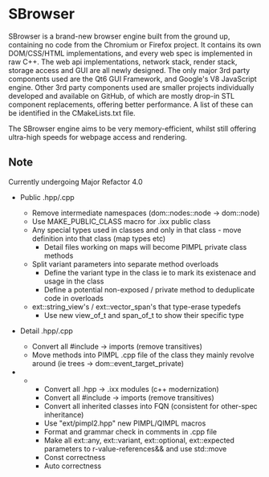 # SBrowser

SBrowser is a brand-new browser engine built from the ground up, containing no code from the Chromium or Firefox
project. It contains its own DOM/CSS/HTML implementations, and every web spec is implemented in raw C++. The web api
implementations, network stack, render stack, storage access and GUI are all newly designed. The only major 3rd party
components used are the Qt6 GUI Framework, and Google's V8 JavaScript engine. Other 3rd party components used are
smaller projects individually developed and available on GitHub, of which are mostly drop-in STL component replacements,
offering better performance. A list of these can be identified in the CMakeLists.txt file.

The SBrowser engine aims to be very memory-efficient, whilst still offering ultra-high speeds for webpage access and
rendering.


## Note
Currently undergoing Major Refactor 4.0

- Public .hpp/.cpp
    - Remove intermediate namespaces (dom::nodes::node -> dom::node)
    - Use MAKE_PUBLIC_CLASS macro for .ixx public class
    - Any special types used in classes and only in that class - move definition into that class (map types etc)
        - Detail files working on maps will become PIMPL private class methods
    - Split variant parameters into separate method overloads
        - Define the variant type in the class ie to mark its existenace and usage in the class
        - Define a potential non-exposed / private method to deduplicate code in overloads
    - ext::string_view's / ext::vector_span's that type-erase typedefs
        - Use new view_of_t<T> and span_of_t<T> to show their specific type

- Detail .hpp/.cpp
    - Convert all #include -> imports (remove transitives)
    - Move methods into PIMPL .cpp file of the class they mainly revolve around (ie trees -> dom::event_target_private)

- *
    - Convert all .hpp -> .ixx modules (c++ modernization)
    - Convert all #include -> imports (remove transitives)
    - Convert all inherited classes into FQN (consistent for other-spec inheritance)
    - Use "ext/pimpl2.hpp" new PIMPL/QIMPL macros
    - Format and grammar check in comments in .cpp file
    - Make all ext::any, ext::variant, ext::optional, ext::expected parameters to r-value-references&& and use std::move
    - Const correctness
    - Auto correctness

